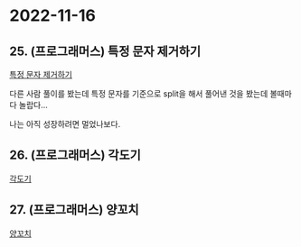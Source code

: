 # 2022-11-16

## 25. (프로그래머스) 특정 문자 제거하기

[특정 문자 제거하기](https://school.programmers.co.kr/learn/courses/30/lessons/120826)

다른 사람 풀이를 봤는데 특정 문자를 기준으로 split을 해서 풀어낸 것을 봤는데 볼때마다 놀랍다...

나는 아직 성장하려면 멀었나보다.

## 26. (프로그래머스) 각도기

[각도기](https://school.programmers.co.kr/learn/courses/30/lessons/120829)

## 27. (프로그래머스) 양꼬치

[양꼬치](https://school.programmers.co.kr/learn/courses/30/lessons/120830)
